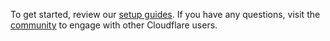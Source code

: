To get started, review our [setup guides](/get-started/). If you have any questions, visit the [community](https://community.cloudflare.com/) to engage with other Cloudflare users.